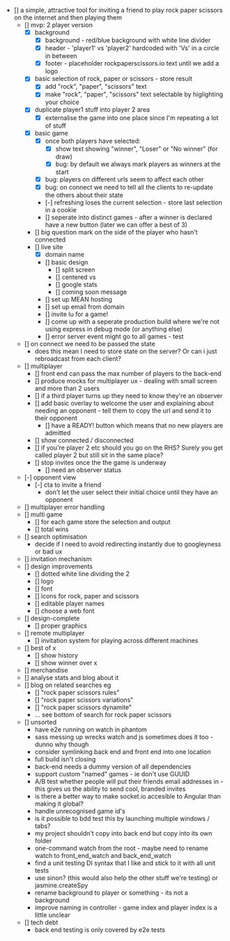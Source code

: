 - [] a simple, attractive tool for inviting a friend to play rock paper scissors on the internet and then playing them
	- [] mvp: 2 player version
		- [x] background
			- [x] background - red/blue background with white line divider
			- [x] header - 'player1' vs 'player2' hardcoded with 'Vs' in a circle in between
			- [x] footer - placeholder rockpaperscissors.io text until we add a logo
		- [x] basic selection of rock, paper or scissors - store result
			- [x] add "rock", "paper", "scissors" text
			- [x] make "rock", "paper", "scissors" text selectable by higlighting your choice
		- [x] duplicate player1 stuff into player 2 area
			- [x] externalise the game into one place since I'm repeating a lot of stuff
		- [x] basic game
			- [x] once both players have selected:
				- [x] show text showing "winner", "Loser" or "No winner" (for draw)
				- [x] bug: by default we always mark players as winners at the start
			- [x] bug: players on different urls seem to affect each other
			- [x] bug: on connect we need to tell all the clients to re-update the others about their state
			- [-] refreshing loses the current selection - store last selection in a cookie
			- [] seperate into distinct games - after a winner is declared have a new button (later we can offer a best of 3)
		- [] big question mark on the side of the player who hasn't connected
		- [] live site
			- [x] domain name
			- [] basic design
				- [] split screen
				- [] centered vs
				- [] google stats
				- [] coming soon message
			- [] set up MEAN hosting
			- [] set up email from domain
			- [] invite lu for a game!
			- [] come up with a seperate production build where we're not using express in debug mode (or anything else)
			- [] error server event might go to all games - test
	- [] on connect we need to be passed the state
		- does this mean I need to store state on the server? Or can i just rebroadcast from each client?
	- [] multiplayer
		- [] front end can pass the max number of players to the back-end
		- [] produce mocks for multiplayer ux - dealing with small screen and more than 2 users
		- [] if a third player turns up they need to know they're an observer
		- [] add basic overlay to welcome the user and explaining about needing an opponent - tell them to copy the url and send it to their opponent
			- [] have a READY! button which means that no new players are admitted
		- [] show connected / disconnected
		- [] if you're player 2 etc should you go on the RHS? Surely you get called player 2 but still sit in the same place?
		- [] stop invites once the the game is underway
			- [] need an observer status
	- [-] opponent view
		- [-] cta to invite a friend
			- don't let the user select their initial choice until they have an opponent
	- [] multiplayer error handling
	- [] multi game
		- [] for each game store the selection and output
		- [] total wins
	- [] search optimisation
		- decide if I need to avoid redirecting instantly due to googleyness or bad ux
	- [] invitation mechanism
	- [] design improvements
		- [] dotted white line dividing the 2
		- [] logo
		- [] font
		- [] icons for rock, paper and scissors
		- [] editable player names
		- [] choose a web font
	- [] design-complete
		- [] proper graphics
	- [] remote multiplayer
		- [] invitation system for playing across different machines
	- [] best of x
		- [] show history
		- [] show winner over x
	- [] merchandise
	- [] analyse stats and blog about it
	- [] blog on related searches eg
		- [] "rock paper scissors rules"
		- [] "rock paper scissors variations"
		- [] "rock paper scissors dynamite"
		- ... see bottom of search for rock paper scissors
	- [] unsorted
		- have e2e running on watch in phantom
		- sass messing up wrecks watch and js sometimes does it too - dunno why though
		- consider symlinking back end and front end into one location
		- full build isn't closing
		- back-end needs a dummy version of all dependencies
		- support custom "named" games - ie don't use GUUID
		- A/B test whether people will put their friends email addresses in - this gives us the ability to send cool, branded invites
		- is there a better way to make socket.io accesible to Angular than making it global?
		- handle unrecognised game id's
		- is it possible to bdd test this by launching multiple windows / tabs?
		- my project shouldn't copy into back end but copy into its own folder
		- one-command watch from the root - maybe need to rename watch to front_end_watch and back_end_watch
		- find a unit testing DI syntax that I like and stick to it with all unit tests
		- use sinon? (this would also help the other stuff we're testing) or jasmine.createSpy
		- rename background to player or something - its not a background
		- improve naming in controller - game index and player index is a little unclear
	- [] tech debt
		- back end testing is only covered by e2e tests
